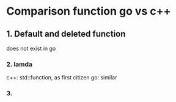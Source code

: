 # Comparison function go vs c++

## 1. Default and deleted function

does not exist in go

### 2. lamda 

c++: std::function, as first citizen
go: similar

### 3. 